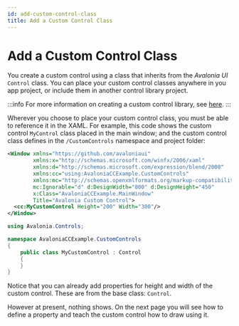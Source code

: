 ```yaml
---
id: add-custom-control-class
title: Add a Custom Control Class
---
```


# Add a Custom Control Class

You create a custom control using a class that inherits from the _Avalonia UI_ `Control` class. You can place your custom control classes anywhere in you app project, or include them in another control library project.

:::info
For more information on creating a custom control library, see [here](how-to-create-a-custom-controls-library).
:::

Wherever you choose to place your custom control class, you must be able to reference it in the XAML. For example, this code shows the custom control `MyControl` class placed in the main window; and the custom control class defines in the `/CustomControls` namespace and project folder:

```xml title='XAML'
<Window xmlns="https://github.com/avaloniaui"
        xmlns:x="http://schemas.microsoft.com/winfx/2006/xaml"
        xmlns:d="http://schemas.microsoft.com/expression/blend/2008"
        xmlns:cc="using:AvaloniaCCExample.CustomControls"
        xmlns:mc="http://schemas.openxmlformats.org/markup-compatibility/2006"
        mc:Ignorable="d" d:DesignWidth="800" d:DesignHeight="450"
        x:Class="AvaloniaCCExample.MainWindow"
        Title="Avalonia Custom Control">
  <cc:MyCustomControl Height="200" Width="300"/>
</Window>

```

```csharp title='C#'
using Avalonia.Controls;

namespace AvaloniaCCExample.CustomControls
{
    public class MyCustomControl : Control
    {
    }
}
```

Notice that you can already add properties for height and width of the custom control. These are from the base class: `Control`.&#x20;

However at present, nothing shows. On the next page you will see how to define a property and teach the custom control how to draw using it.
